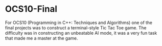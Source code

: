 # OCS10-Final
For OCS10 (Programming in C++: Techniques and Algorithms) one of the final projects was to construct a terminal-style Tic Tac Toe game. The difficulty was in constructing an unbeatable AI mode, it was a very fun task that made me a master at the game. 
